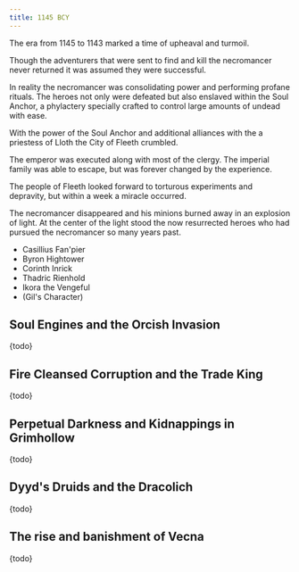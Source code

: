 ```yaml
---
title: 1145 BCY
---
```


The era from 1145 to 1143 marked a time of upheaval and turmoil.

Though the adventurers that were sent to find and kill the necromancer never returned it was assumed they were successful. 

In reality the necromancer was consolidating power and performing profane rituals. The heroes not only were defeated but also enslaved within the Soul Anchor, a phylactery specially crafted to control large amounts of undead with ease.

With the power of the Soul Anchor and additional alliances with the a priestess of Lloth the City of Fleeth crumbled.

The emperor was executed along with most of the clergy. The imperial family was able to escape, but was forever changed by the experience.

The people of Fleeth looked forward to torturous experiments and depravity, but within a week a miracle occurred.

The necromancer disappeared and his minions burned away in an explosion of light. At the center of the light stood the now resurrected heroes who had pursued the necromancer so many years past.

* Casillius Fan'pier
* Byron Hightower
* Corinth Inrick
* Thadric Rienhold
* Ikora the Vengeful
* (Gil's Character)

## Soul Engines and the Orcish Invasion

{todo}

## Fire Cleansed Corruption and the Trade King

{todo}

## Perpetual Darkness and Kidnappings in Grimhollow

{todo}

## Dyyd's Druids and the Dracolich

{todo}

## The rise and banishment of Vecna

{todo}